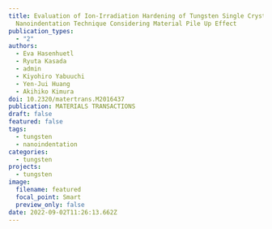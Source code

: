 ```yaml
---
title: Evaluation of Ion-Irradiation Hardening of Tungsten Single Crystals by
  Nanoindentation Technique Considering Material Pile Up Effect
publication_types:
  - "2"
authors:
  - Eva Hasenhuetl
  - Ryuta Kasada
  - admin
  - Kiyohiro Yabuuchi
  - Yen-Jui Huang
  - Akihiko Kimura
doi: 10.2320/matertrans.M2016437
publication: MATERIALS TRANSACTIONS
draft: false
featured: false
tags:
  - tungsten
  - nanoindentation
categories:
  - tungsten
projects:
  - tungsten
image:
  filename: featured
  focal_point: Smart
  preview_only: false
date: 2022-09-02T11:26:13.662Z
---
```

